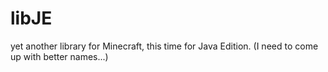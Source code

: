 # libJE
yet another library for Minecraft, this time for Java Edition. (I need to come up with better names...)
